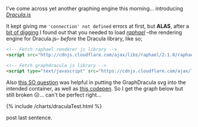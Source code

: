 ---
---
I've come across yet another graphing engine this morning... introducing [*Dracula.js*](https://www.graphdracula.net/)

It kept giving me `'connection' not defined` errors at first, but **ALAS**, after a [bit of digging](https://github.com/strathausen/dracula/issues/53) I found out that you needed to load [*raphael*](http://raphaeljs.com/) –the rendering engine for Dracula.js– *before* the Dracula library, like so;

```html
<!-- Fetch raphael renderer js library -->
<script src="http://cdnjs.cloudflare.com/ajax/libs/raphael/2.1.0/raphael-min.js"></script>

<!-- Fetch graphdracula js library -->
<script type="text/javascript" src="https://cdnjs.cloudflare.com/ajax/libs/graphdracula/1.0.3/dracula.min.js"></script>
```

Also [this SO question](https://stackoverflow.com/questions/58545014/what-can-i-do-about-this-error-with-dracula-graph-library-svg-container-not-fou) was helpful in putting the GraphDracula svg into the intended container, as well as [this codepen](https://codepen.io/mauriciom/pen/ZbXmYb?editors=1010). So I get the graph below but still broken ☹️... can't be perfect right...

<!--style="text-align:center; width:100%; height:500px;"-->
{% include /charts/draculaTest.html %}
<div id="canvas">
</div>

<!--
<iframe id="canvas" style="text-align:center; width:100%; height:500px;">
  <div id="canvas" style="text-align:center; width:100%; height:500px;"></div>
</iframe>
-->

<!--<div id="canvas" style="text-align: center;"></div>-->

post last sentence.

